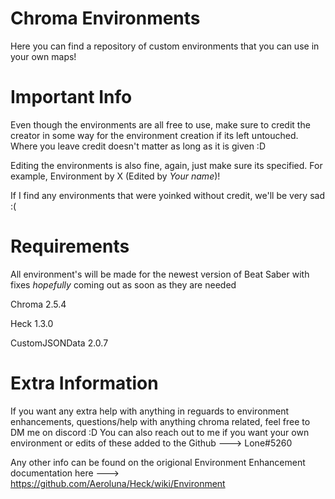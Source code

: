 # Chroma Environments
Here you can find a repository of custom environments that you can use in your own maps!

<h1> Important Info</h1>
     Even though the environments are all free to use, make sure to credit the creator in some way for the environment creation if its left untouched. Where you leave credit doesn't matter
     as long as it is given :D 
     
  Editing the environments is also fine, again, just make sure its specified. For example, Environment by X (Edited by *Your name*)! 
 
 If I find any environments that were yoinked without credit, we'll be very sad :(

<h1> Requirements</h1>

All environment's will be made for the newest version of Beat Saber with fixes *hopefully* coming out as soon as they are needed


Chroma 2.5.4

Heck 1.3.0

CustomJSONData 2.0.7

<h1> Extra Information</h1>

   If you want any extra help with anything in reguards to environment enhancements, questions/help with anything chroma related, feel free
   to DM me on discord :D You can also reach out to me if you want your own environment or edits of these added to the Github ---> Lone#5260
   
   Any other info can be found on the origional Environment Enhancement documentation here ---> https://github.com/Aeroluna/Heck/wiki/Environment

     


